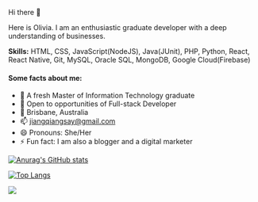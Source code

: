 Hi there 👋

Here is Olivia. I am an enthusiastic graduate developer with a deep understanding of businesses. 

**Skills:** HTML, CSS, JavaScript(NodeJS), Java(JUnit), PHP, Python, React, React Native, Git, MySQL, Oracle SQL, MongoDB, Google Cloud(Firebase)

#### Some facts about me:

- 🔭 A fresh Master of Information Technology graduate
- 👯 Open to opportunities of Full-stack Developer
- 📍 Brisbane, Australia
- 📫 jiangqiangsay@gmail.com
- 😄 Pronouns: She/Her
- ⚡ Fun fact: I am also a blogger and a digital marketer


[![Anurag's GitHub stats](https://github-readme-stats.vercel.app/api?username=BraveOlivia&count_private=true&show_icons=true&hide=stars,prs,issues&theme=merko)](https://github.com/anuraghazra/github-readme-stats)

[![Top Langs](https://github-readme-stats.vercel.app/api/top-langs/?username=BraveOlivia&layout=compact&theme=merko)](https://github.com/BraveOlivia/github-readme-stats)


![](https://komarev.com/ghpvc/?username=BraveOlivia&color=green&label=PROFILE+VIEWS)


<!--
**BraveOlivia/BraveOlivia** is a ✨ _special_ ✨ repository because its `README.md` (this file) appears on your GitHub profile.

Here are some ideas to get you started:

- 🔭 I’m currently working on ...
- 🌱 I’m currently learning ...
- 👯 I’m looking to collaborate on ...
- 🤔 I’m looking for help with ...
- 💬 Ask me about ...
- 📫 How to reach me: ...
- 😄 Pronouns: ...
- ⚡ Fun fact: ...
-->
